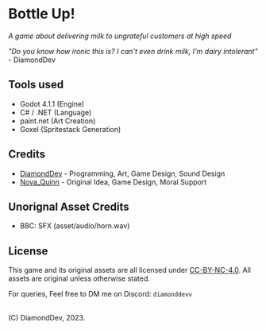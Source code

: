 # Bottle Up!
_A game about delivering milk to ungrateful customers at high speed_

_"Do you know how ironic this is? I can't even drink milk, I'm dairy intolerant"_ - DiamondDev

## Tools used
- Godot 4.1.1 (Engine)
- C# / .NET (Language)
- paint.net (Art Creation)
- Goxel (Spritestack Generation)

## Credits
- [DiamondDev](https://www.github.com/diamonddevv) - Programming, Art, Game Design, Sound Design
- [Nova_Quinn](https://www.instagram.com/novaquinn1010/) - Original Idea, Game Design, Moral Support


## Unorignal Asset Credits
- BBC: SFX (asset/audio/horn.wav)

## License
This game and its original assets are all licensed under [CC-BY-NC-4.0](https://creativecommons.org/licenses/by-nc/4.0/deed.en). All assets are original unless otherwise stated.

For queries, Feel free to DM me on Discord: `diamonddevv`

\
(C) DiamondDev, 2023.
